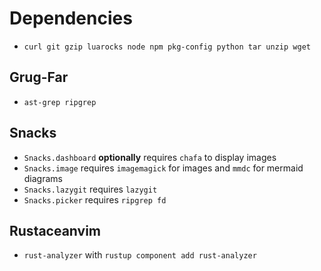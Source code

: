 # Dependencies

- `curl git gzip luarocks node npm pkg-config python tar unzip wget`

## Grug-Far

- `ast-grep ripgrep`

## Snacks

- `Snacks.dashboard` **optionally** requires `chafa` to display images
- `Snacks.image` requires `imagemagick` for images and `mmdc` for mermaid diagrams
- `Snacks.lazygit` requires `lazygit`
- `Snacks.picker` requires `ripgrep fd`

## Rustaceanvim

- `rust-analyzer` with `rustup component add rust-analyzer`
